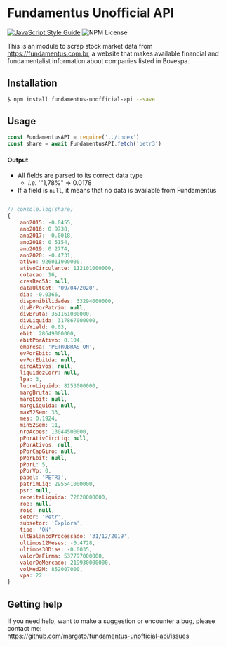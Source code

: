 # Fundamentus Unofficial API

[![JavaScript Style Guide](https://cdn.rawgit.com/standard/standard/master/badge.svg)](https://github.com/standard/standard)
![NPM License](https://img.shields.io/npm/l/fundamentus-unofficial-api?style=flat-square)


This is an module to scrap stock market data from https://fundamentus.com.br, a website that makes available financial and fundamentalist information about companies listed in Bovespa.

## Installation

```bash
$ npm install fundamentus-unofficial-api --save
```

## Usage

```js
const FundamentusAPI = require('../index')
const share = await FundamentusAPI.fetch('petr3')
```

#### Output

- All fields are parsed to its correct data type
	- *i.e.* '"1,78%" => 0.0178
- If a field is `null`, it means that no data is available from Fundamentus
```js

// console.log(share)
{
	ano2015: -0.0455,
	ano2016: 0.9738,
	ano2017: -0.0018,
	ano2018: 0.5154,
	ano2019: 0.2774,
	ano2020: -0.4731,
	ativo: 926011000000,
	ativoCirculante: 112101000000,
	cotacao: 16,
	cresRec5A: null,
	dataUltCot: '09/04/2020',
	dia: -0.0366,
	disponibilidades: 33294000000,
	divBrPorPatrim: null,
	divBruta: 351161000000,
	divLiquida: 317867000000,
	divYield: 0.03,
	ebit: 28649000000,
	ebitPorAtivo: 0.104,
	empresa: 'PETROBRAS ON',
	evPorEbit: null,
	evPorEbitda: null,
	giroAtivos: null,
	liquidezCorr: null,
	lpa: 3,
	lucroLiquido: 8153000000,
	margBruta: null,
	margEbit: null,
	margLiquida: null,
	max52Sem: 33,
	mes: 0.1924,
	min52Sem: 11,
	nroAcoes: 13044500000,
	pPorAtivCircLiq: null,
	pPorAtivos: null,
	pPorCapGiro: null,
	pPorEbit: null,
	pPorL: 5,
	pPorVp: 0,
	papel: 'PETR3',
	patrimLiq: 295541000000,
	psr: null,
	receitaLiquida: 72628000000,
	roe: null,
	roic: null,
	setor: 'Petr',
	subsetor: 'Explora',
	tipo: 'ON',
	ultBalancoProcessado: '31/12/2019',
	ultimos12Meses: -0.4728,
	ultimos30Dias: -0.0035,
	valorDaFirma: 537797000000,
	valorDeMercado: 219930000000,
	volMed2M: 852007000,
	vpa: 22
}
```

## Getting help

If you need help, want to make a suggestion or encounter a bug, please contact me:
<br/>
https://github.com/margato/fundamentus-unofficial-api/issues
